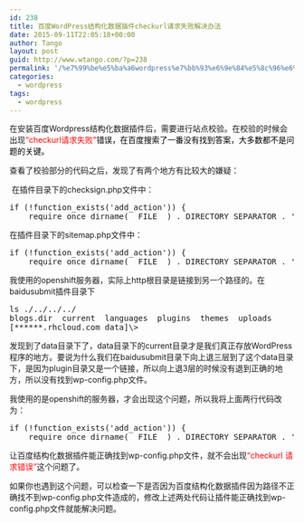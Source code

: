 ```yaml
---
id: 238
title: 百度WordPress结构化数据插件checkurl请求失败解决办法
date: 2015-09-11T22:05:18+00:00
author: Tango
layout: post
guid: http://www.wtango.com/?p=238
permalink: '/%e7%99%be%e5%ba%a6wordpress%e7%bb%93%e6%9e%84%e5%8c%96%e6%95%b0%e6%8d%ae%e6%8f%92%e4%bb%b6checkurl%e8%af%b7%e6%b1%82%e5%a4%b1%e8%b4%a5%e8%a7%a3%e5%86%b3%e5%8a%9e%e6%b3%95/'
categories:
  - wordpress
tags:
  - wordpress
---
```

在安装百度Wordpress结构化数据插件后，需要进行站点校验。在校验的时候会出现<span style="color: #ff0000;">“checkurl请求失败”<span style="color: #000000;">错误，在百度搜索了一番没有找到答案，大多数都不是问题的关键。</span></span>

查看了校验部分的代码之后，发现了有两个地方有比较大的嫌疑：

<!--more--> 在插件目录下的checksign.php文件中：

<pre class="brush: php; title: ; notranslate" title="">if (!function_exists('add_action')) {
    require_once dirname(__FILE__) . DIRECTORY_SEPARATOR . './../../../wp-config.php';
</pre>

在插件目录下的sitemap.php文件中：

<pre class="brush: php; title: ; notranslate" title="">if (!function_exists('add_action')) {
    require_once dirname(__FILE__) . DIRECTORY_SEPARATOR . './../../../wp-config.php';
</pre>

我使用的openshift服务器，实际上http根目录是链接到另一个路径的。在baidusubmit插件目录下

<pre>ls ./../../../
blogs.dir  current  languages  plugins	themes	uploads
[******.rhcloud.com data]\> 
</pre>

发现到了data目录下了，data目录下的current目录才是我们真正存放WordPress程序的地方。要说为什么我们在baidusubmit目录下向上退三层到了这个data目录下，是因为plugin目录又是一个链接，所以向上退3层的时候没有退到正确的地方，所以没有找到wp-config.php文件。

我使用的是openshift的服务器，才会出现这个问题，所以我将上面两行代码改为：

<pre class="brush: php; title: ; notranslate" title="">if (!function_exists('add_action')) {
    require_once dirname(__FILE__) . DIRECTORY_SEPARATOR . './../../current/wp-config.php';
</pre>

让百度结构化数据插件能正确找到wp-config.php文件，就不会出现<span style="color: #ff0000;">&#8220;checkurl 请求错误&#8221;</span>这个问题了。

如果你也遇到这个问题，可以检查一下是否因为百度结构化数据插件因为路径不正确找不到wp-config.php文件造成的，修改上述两处代码让插件能正确找到wp-config.php文件就能解决问题。